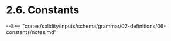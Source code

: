 <!-- This file is generated automatically by infrastructure scripts. Please don't edit by hand. -->

# 2.6. Constants

--8<-- "crates/solidity/inputs/schema/grammar/02-definitions/06-constants/notes.md"
